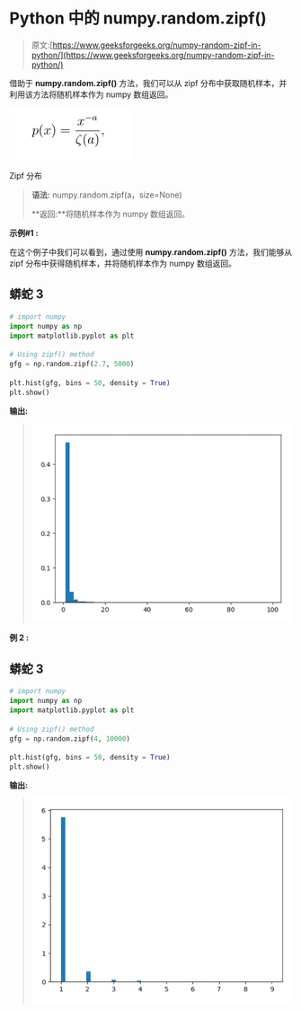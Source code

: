 # Python 中的 numpy.random.zipf()

> 原文:[https://www.geeksforgeeks.org/numpy-random-zipf-in-python/](https://www.geeksforgeeks.org/numpy-random-zipf-in-python/)

借助于 **numpy.random.zipf()** 方法，我们可以从 zipf 分布中获取随机样本，并利用该方法将随机样本作为 numpy 数组返回。

![](img/5fdd0c0e685bbaba515279f9ea722677.png)

Zipf 分布

> **语法:** numpy.random.zipf(a，size=None)
> 
> **返回:**将随机样本作为 numpy 数组返回。

**示例#1 :**

在这个例子中我们可以看到，通过使用 **numpy.random.zipf()** 方法，我们能够从 zipf 分布中获得随机样本，并将随机样本作为 numpy 数组返回。

## 蟒蛇 3

```py
# import numpy
import numpy as np
import matplotlib.pyplot as plt

# Using zipf() method
gfg = np.random.zipf(2.7, 5000)

plt.hist(gfg, bins = 50, density = True)
plt.show()
```

**输出:**

> ![](img/2fa7689eb3c47cb1416b1e49ab4bf426.png)

**例 2 :**

## 蟒蛇 3

```py
# import numpy
import numpy as np
import matplotlib.pyplot as plt

# Using zipf() method
gfg = np.random.zipf(4, 10000)

plt.hist(gfg, bins = 50, density = True)
plt.show()
```

**输出:**

> ![](img/95f5685d64497a494356dcce2d73dccb.png)